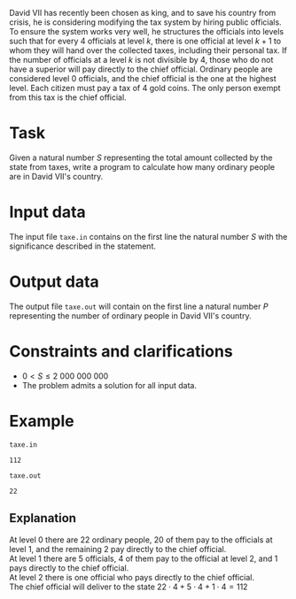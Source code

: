 David VII has recently been chosen as king, and to save his country from crisis, he is considering modifying the tax system by hiring public officials. To ensure the system works very well, he structures the officials into levels such that for every $4$ officials at level $k$, there is one official at level $k + 1$ to whom they will hand over the collected taxes, including their personal tax. If the number of officials at a level $k$ is not divisible by $4$, those who do not have a superior will pay directly to the chief official. Ordinary people are considered level $0$ officials, and the chief official is the one at the highest level. Each citizen must pay a tax of $4$ gold coins. The only person exempt from this tax is the chief official.

# Task

Given a natural number $S$ representing the total amount collected by the state from taxes, write a program to calculate how many ordinary people are in David VII's country.

# Input data

The input file `taxe.in` contains on the first line the natural number $S$ with the significance described in the statement.

# Output data

The output file `taxe.out` will contain on the first line a natural number $P$ representing the number of ordinary people in David VII's country.

# Constraints and clarifications

* $0 < S \leq 2 \ 000 \ 000 \ 000$
* The problem admits a solution for all input data.

# Example

`taxe.in`

```
112
```

`taxe.out`

```
22
```

## Explanation

At level $0$ there are $22$ ordinary people, $20$ of them pay to the officials at level $1$, and the remaining $2$ pay directly to the chief official.  
At level $1$ there are $5$ officials, $4$ of them pay to the official at level $2$, and $1$ pays directly to the chief official.  
At level $2$ there is one official who pays directly to the chief official.  
The chief official will deliver to the state $22 \cdot 4 + 5 \cdot 4 + 1 \cdot 4 = 112$